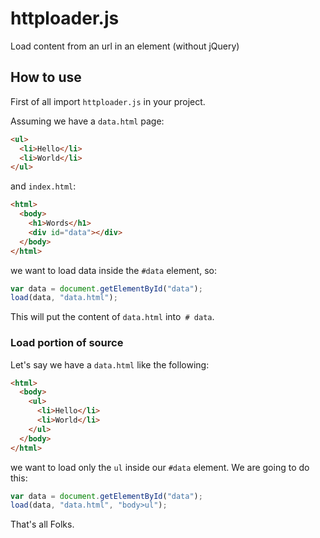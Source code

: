 # httploader.js
Load content from an url in an element (without jQuery)

## How to use
First of all import `httploader.js` in your project. 

Assuming we have a `data.html` page:
```html
<ul>
  <li>Hello</li>
  <li>World</li>
</ul>
```
and `index.html`:
```html
<html>
  <body>
    <h1>Words</h1>
    <div id="data"></div>
  </body>
</html>
```
we want to load data inside the `#data` element, so:
```javascript
var data = document.getElementById("data");
load(data, "data.html");
```
This will put the content of `data.html` into` # data`.

### Load portion of source
Let's say we have a `data.html` like the following:
```html
<html>
  <body>
    <ul>
      <li>Hello</li>
      <li>World</li>
    </ul>
  </body>
</html>
```
we want to load only the `ul` inside our `#data` element. We are going to do this:
```javascript
var data = document.getElementById("data");
load(data, "data.html", "body>ul");
```
That's all Folks.
